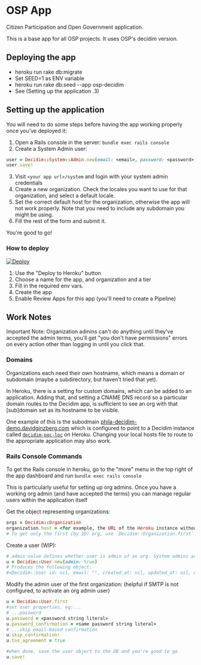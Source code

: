 # OSP App

Citizen Participation and Open Government application.

This is a base app for all OSP projects. It uses OSP's decidim version.

## Deploying the app

* heroku run rake db:migrate
* Set SEED=1 as ENV variable
* heroku run rake db:seed --app osp-decidim
* See (Setting up the application .3)


## Setting up the application

You will need to do some steps before having the app working properly once you've deployed it:

1. Open a Rails console in the server: `bundle exec rails console`
2. Create a System Admin user:
```ruby
user = Decidim::System::Admin.new(email: <email>, password: <password>, password_confirmation: <password>)
user.save!
```
3. Visit `<your app url>/system` and login with your system admin credentials
4. Create a new organization. Check the locales you want to use for that organization, and select a default locale.
5. Set the correct default host for the organization, otherwise the app will not work properly. Note that you need to include any subdomain you might be using.
6. Fill the rest of the form and submit it.

You're good to go!

### How to deploy

[![Deploy](https://www.herokucdn.com/deploy/button.svg)](https://heroku.com/deploy)

1. Use the "Deploy to Heroku" button
1. Choose a name for the app, and organization and a tier
1. Fill in the required env vars.
1. Create the app
1. Enable Review Apps for this app (you'll need to create a Pipeline)


## Work Notes

Important Note: Organization admins can't do anything until they've accepted the admin terms, you'll get "you don't have permissions" errors on every action other than logging in until you click that.

### Domains

Organizations each need their own hostname, which means a domain or subdomain (maybe a subdirectory, but haven't tried that yet).

In Heroku, there is a setting for custom domains, which can be added to an application. Adding that, and setting a CNAME DNS record
so a particular domain routes to the Decidim app, is sufficient to see an org with that [sub]domain set as its hostname to be visible.

One example of this is the subodmain [phila-decidim-demo.davidginzberg.com](https://www.whatsmydns.net/#CNAME/phila-decidim-demo.davidginzberg.com) which is configured to point to a Decidim instance called [`decidim-poc-lpc`](https://phila-decidim-demo.davidginzberg.com) on Heroku. Changing your local hosts file to route to the appropriate application may also work.


### Rails Console Commands

To get the Rails console in heroku, go to the "more" menu in the top right of the app dashboard and run `bundle exec rails console`

This is particularly useful for setting up org admins. Once you have a working org admin (and have accepted the terms) you can manage
regular users within the application itself

Get the object representing organizations:

```Ruby
orgs = Decidim::Organization
organization.host = <for example, the URL of the Heroku instance without https://>
# To get only the first (by ID) org, use `Decidim::Organization.first`
```

Create a user (WIP):

```Ruby
# admin value defines whether user is admin of an org. System admins are created with Decidim::System as shown above
u = Decidim::User.new(admin: true)
# Produces the following object:
#<Decidim::User id: nil, email: "", created_at: nil, updated_at: nil, decidim_organization_id: nil, name: nil, locale: nil, avatar: nil, delete_reason: nil, deleted_at: nil, admin: false, managed: false, roles: [], email_on_notification: false, nickname: "", personal_url: nil, about: nil, accepted_tos_version: nil, officialized_at: nil, officialized_as: nil, newsletter_token: "", newsletter_notifications_at: nil, extended_data: {}, following_count: 0, followers_count: 0, notification_types: "all", admin_terms_accepted_at: nil, session_token: nil, direct_message_types: "all">

```

Modify the admin user of the first organization: (helpful if SMTP is not configured, to activate an org admin user)

```Ruby
u = Decidim::User.first
#set user properties, eg:... 
# ...password
u.password = <password string literal>
u.password_confirmation = <same password string literal>
# ...skip email-based confirmation
u.skip_confirmation!
u.tos_agreement = true

#when done, save the user object to the DB and you're good to go
u.save!
```


